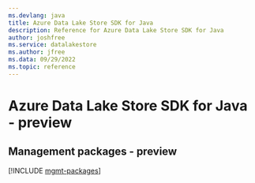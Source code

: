 ```yaml
---
ms.devlang: java
title: Azure Data Lake Store SDK for Java
description: Reference for Azure Data Lake Store SDK for Java
author: joshfree
ms.service: datalakestore
ms.author: jfree
ms.data: 09/29/2022
ms.topic: reference
---
```

# Azure Data Lake Store SDK for Java - preview

## Management packages - preview
[!INCLUDE [mgmt-packages](data-lake-store-mgmt-index.md)]